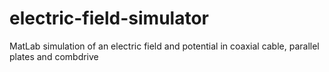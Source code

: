 # electric-field-simulator
MatLab simulation of an electric field and potential in coaxial cable, parallel plates and combdrive
